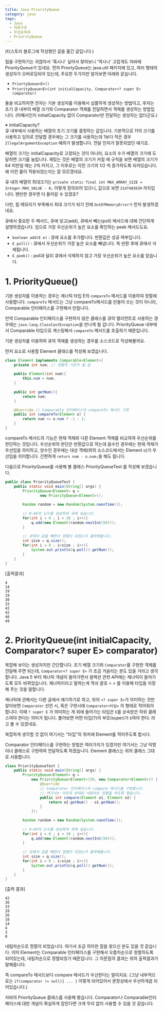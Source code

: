 ```yaml
---
title: Java PriorityQueue
category: java
tags: 
  - Java
  - 자료구조
  - 우선순위큐
  - PriorityQueue
---
```


(티스토리 블로그에 작성했던 글을 옮긴 글입니다.)

힙을 구현하기는 귀찮아서 '혹시나' 싶어서 찾아보니 '역시나' 고맙게도 자바에 PriorityQueue가 있네요.
먼저 PriortyQueue는 java.util 패키지에 있고, 여러 형태의 생성자가 오버로딩되어 있는데,
주요한 두가지만 알아보면 아래와 같습니다.

- `PriortyQueue<E>()`  
- `PriorityQueue<E>(int initialCapacity, Comparator<? super E> comparator)`


둘을 비교하자면 전자는 기본 생성자를 이용해서 심플하게 생성하는 방법이고, 후자는 초기 큐 내부의 배열 크기와 Comparator 객체를 전달하면서 객체를 생성하는 방법입니다. (어째서인지 initialCapacity 없이 Comparator만 전달하는 생성자는 없더군요.)


※ initialCapacity?  
큐 내부에서 사용하는 배열의 초기 크기를 결정하는 값입니다. 기본적으로 11의 크기를 사용하고 임의로 전달할 경우에는 그 크기를 사용하는데 1보다 작은 경우 `IllegalArgumentException` 예외가 발생합니다. 전달 인자가 잘못되었단 얘기죠.

배열의 크기는 initialCapacity로 고정되는 것이 아니라, 요소의 수가 배열의 크기에 도달하면 크기를 늘립니다. 재밌는 것은 배열의 크기가 커질 때 규칙을 보면 배열의 크기가 64 미만일 때는 2씩 커지고, 그 이후로는 이전 크기의 1/2 씩 증가하도록 되어있습니다. 왜 이런 룰이 적용되었는지는 잘 모르겠네요.

큐 내의 배열의 최대크기는 `private static final int MAX_ARRAY_SIZE = Integer.MAX_VALUE - 8;`
이렇게 정의되어 있으니, 값으로 보면 `2147483639` 까지입니다. 왠만한 경우엔 다 들어갈 수 있겠죠?

다만, 힙 메모리가 부족해서 최대 크기가 되기 전에 `OutOfMemoryError가` 먼저 발생하겠네요.





큐에서 중요한 두 메서드, 큐에 넣고(add), 큐에서 빼는(poll) 메서드에 대해 간단하게 설명하겠습니다. 덤으로 가장 우선순위가 높은 요소를 확인하는 peek 메서드도요.

- `boolean add(E e)` : 큐에 요소를 추가합니다. 반환값은 성공 여부입니다.  
- `E poll()` : 큐에서 우선순위가 가장 높은 요소를 빼냅니다. 즉 반환 후에 큐에서 삭제됩니다.  
- `E peek()` : poll과 달리 큐에서 삭제하지 않고 가장 우선순위가 높은 요소를 얻습니다.

# 1. PriorityQueue()
기본 생성자를 이용하는 경우는 제너릭 타입 E의 `compareTo` 메서드를 이용하여 정렬에 사용합니다. 
`compareTo` 메서드는 그냥 compareTo메서드를 만들어 쓰는 것이 아니라, Comparable 인터페이스를 구현해서 만듭니다.



만약 Comparable 인터페이스를 구현하지 않은 클래스를 큐의 엘리먼트로 사용하는 경우에는 `java.lang.ClassCastException`을 만나게 될 겁니다. PriorityQueue 내부에서 Comparable 타입으로 캐스팅해서 `compareTo` 메서드를 호출하기 때문입니다.

기본 생성자를 이용하여 큐의 객체를 생성하는 경우를 소스코드로 작성해볼까요.

먼저 요소로 사용할 Element 클래스를 작성해 보겠습니다.

```java
class Element implements Comparable<Element>{
	private int num; // 정렬의 기준이 될 값
	
	public Element(int num){
		this.num = num;
	}
	
	public int getNum(){
		return num;
	}

	@Override // Comparable 인터페이스의 compareTo 메서드 구현
	public int compareTo(Element o) {
		return num <= o.num ? -1 : 1;
	}
}
```

compareTo 메서드의 기능은 현재 객체와 다른 Element 객체를 비교하여 우선순위를 판단하는 것입니다. 우선순위의 판단은 반환값으로 하는데 음수인 경우에는 현재 객체가 우선임을 의미하고, 양수인 경우에는 대상 객체(위의 소스코드에서는 Element o)가 우선임을 의미합니다. 간편하게 `return num - o.num;`을 해도 됩니다.

다음으로 PriorityQueue를 사용해 볼 클래스 PriorityQueueTest 를 작성해 보겠습니다.

```java
public class PriorityQueueTest {
	public static void main(String[] args) {
		PriorityQueue<Element> q =
				new PriorityQueue<Element>();
		
		Random random = new Random(System.nanoTime());
		
		// 0~49의 난수를 생성하여 큐에 넣습니다.
		for(int i = 0 ; i < 10 ; i++){
			q.add(new Element(random.nextInt(50)));
		}
		
		// 큐에서 값을 빼면서 정렬이 되었는지 출력해봅니다.
		int size = q.size();
		for(int i = 0 ; i<size ; i++){
			System.out.println(q.poll().getNum());
		}
	}
}
```

[출력결과]
```
4
14
19
19
30
33
42
42
46
49
```

# 2. PriorityQueue(int initialCapacity, Comparator<? super E> comparator)

복잡해 보이는 생성자지만 간단합니다. 초기 배열 크기와 `Comparator`를 구현한 객체를 전달해 주면 되는데, `Comparator<? super E>` 가 조금 거슬리는 분도 있을 거라고 생각합니다. Java 5 부터 제너릭 개념이 들어가면서 컬렉션 관련 API에는 제너릭이 들어가도록 모두 바뀌었습니다. 제너릭이라고 말하는게 꺽쇠 괄호 < > 를 이용해 타입을 지정해 주는 것을 말합니다.

제너릭에 관해서는 다른 글에서 얘기하기로 하고, 위의 `<? super E>`가 의미하는 것만 알아보면 `Comparator` 선언 시, 혹은 구현시에 `Comparator<타입>` 의 형태로 적어줘야 합니다. 이때 `? super E` 가 의미하는 게 위에 들어가는 타입은 `E`를 상속받은 하위 클래스여야 한다는 의미가 됩니다. 풀어보면 어떤 타입(?)의 부모(super)가 `E`여야 한다. 라고 볼 수 있겠네요.

복잡하게 생각할 것 없이 여기서는 "타입"의 위치에 Element를 적어주도록 합시다. 

Comparator 인터페이스를 구현하는 방법은 여러가지가 있겠지만 여기서는 그냥 익명 이너 클래스로 구현하여 전달하도록 하겠습니다. Element 클래스는 위의 클래스 그대로 사용합니다.

```java
class PriorityQueueTest {
	public static void main(String[] args) {
		PriorityQueue<Element> q =
			new PriorityQueue<Element>(50, new Comparator<Element>() {
				@Override
				// Comparator 인터페이스의 compare 메서드를 구현합니다.
				// 여기서는 이전과 반대로 내림차순 정렬을 하도록 했습니다.
				public int compare(Element o1, Element o2) {
					return o2.getNum() - o1.getNum(); 
				}
			});
		
		Random random = new Random(System.nanoTime());
		
		// 0~49의 난수를 생성하여 큐에 넣습니다.
		for(int i = 0 ; i < 10 ; i++){
			q.add(new Element(random.nextInt(50)));
		}
		
		// 큐에서 값을 빼면서 정렬이 되었는지 출력해봅니다.
		int size = q.size();
		for(int i = 0 ; i<size ; i++){
			System.out.println(q.poll().getNum());
		}
	}
}
```

[출력 결과]
```
42
36
33
28
26
18
14
4
3
0
```

내림차순으로 정렬이 되었습니다. 여기서 조금 의아한 점을 찾으신 분도 있을 것 같습니다. 이미 Element는 Comparable 인터페이스를 구현해서 오름차순으로 정렬하도록 되어있는데, 내림차순으로 정렬되었기 때문입니다. 그 의문점의 결과는 위의 출력결과가 말해줍니다.

즉 compareTo 메서드보다 compare 메서드가 우선한다는 말이지요. (그냥 내부적으로는 `if(comparator != null){ ... }` 이렇게 되어있어서 문장상에서 우선하게끔 되어있습니다.)

자바의 PriorityQueue 클래스를 사용해 봤습니다. Comparator나 Comparable인터페이스에 대한 개념이 확실하게 잡힌다면 크게 무리 없이 사용할 수 있을 것 같습니다.